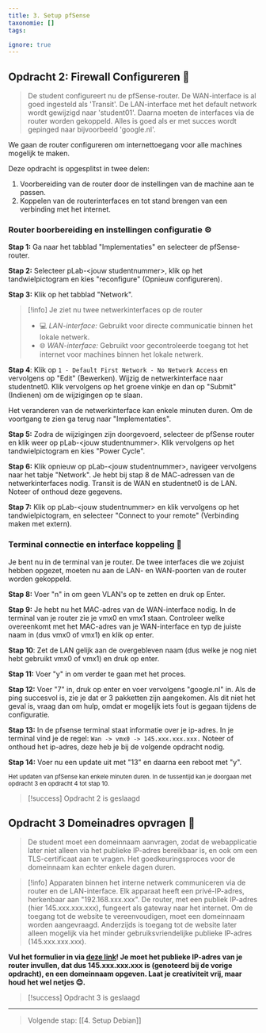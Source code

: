 ```yaml
---
title: 3. Setup pfSense
taxonomie: []
tags:

ignore: true 
---
```


## Opdracht 2: Firewall Configureren 🧱
>De student configureert nu de pfSense-router. De WAN-interface is al goed ingesteld als 'Transit'. De LAN-interface met het default network wordt gewijzigd naar 'student01'. Daarna moeten de interfaces via de router worden gekoppeld. Alles is goed als er met succes wordt gepinged naar bijvoorbeeld 'google.nl'. 

We gaan de router configureren om internettoegang voor alle machines mogelijk te maken. 

Deze opdracht is opgesplitst in twee delen:
1. Voorbereiding van de router door de instellingen van de machine aan te passen.
2. Koppelen van de routerinterfaces en tot stand brengen van een verbinding met het internet.

### Router boorbereiding en instellingen configuratie ⚙️
**Stap 1:** Ga naar het tabblad "Implementaties" en selecteer de pfSense-router.

**Stap 2:** Selecteer pLab-\<jouw studentnummer\>, klik op het tandwielpictogram en kies "reconfigure" (Opnieuw configureren).

**Stap 3:** Klik op het tabblad "Network".

> [!info] Je ziet nu twee netwerkinterfaces op de router
> - 💻 _LAN-interface:_ Gebruikt voor directe communicatie binnen het lokale netwerk.
> - 🌐 _WAN-interface:_ Gebruikt voor gecontroleerde toegang tot het internet voor machines binnen het lokale netwerk.

**Stap 4**: Klik op `1 - Default First Network - No Network Access` en vervolgens op "Edit" (Bewerken). Wijzig de netwerkinterface naar studentnet0. Klik vervolgens op het groene vinkje en dan op "Submit" (Indienen) om de wijzigingen op te slaan.

Het veranderen van de netwerkinterface kan enkele minuten duren. Om de voortgang te zien ga terug naar "Implementaties".

**Stap 5:** Zodra de wijzigingen zijn doorgevoerd, selecteer de pfSense router en klik weer op pLab-\<jouw studentnummer\>. Klik vervolgens op het tandwielpictogram en kies "Power Cycle".

**Stap 6:** Klik opnieuw op pLab-\<jouw studentnummer\>, navigeer vervolgens naar het tabje "Network". Je hebt bij stap 8 de MAC-adressen van de netwerkinterfaces nodig. Transit is de WAN en studentnet0 is de LAN. Noteer of onthoud deze gegevens.

**Stap 7:** Klik op pLab-\<jouw studentnummer\> en klik vervolgens op het tandwielpictogram, en selecteer "Connect to your remote" (Verbinding maken met extern).

### Terminal connectie en interface koppeling 🔌
Je bent nu in de terminal van je router. De twee interfaces die we zojuist hebben opgezet, moeten nu aan de LAN- en WAN-poorten van de router worden gekoppeld.

**Stap 8:** Voer "n" in om geen VLAN's op te zetten en druk op Enter.

**Stap 9:** Je hebt nu het MAC-adres van de WAN-interface nodig. In de terminal van je router zie je vmx0 en vmx1 staan. Controleer welke overeenkomt met het MAC-adres van je WAN-interface en typ de juiste naam in (dus vmx0 of vmx1) en klik op enter.

**Stap 10**: Zet de LAN gelijk aan de overgebleven naam (dus welke je nog niet hebt gebruikt vmx0 of vmx1) en druk op enter.

**Stap 11:** Voer "y" in om verder te gaan met het proces.

**Stap 12:** Voer "7" in, druk op enter en voer vervolgens "google.nl" in. Als de ping succesvol is, zie je dat er 3 pakketten zijn aangekomen. Als dit niet het geval is, vraag dan om hulp, omdat er mogelijk iets fout is gegaan tijdens de configuratie.

**Stap 13:** In de pfsense terminal staat informatie over je ip-adres. In je terminal vind je de regel: `Wan -> vmx0 -> 145.xxx.xxx.xxx.` Noteer of onthoud het ip-adres, deze heb je bij de volgende opdracht nodig.

**Stap 14:** Voer nu een update uit met "13" en daarna een reboot met "y".

<sub>Het updaten van pfSense kan enkele minuten duren. In de tussentijd kan je doorgaan met opdracht 3 en opdracht 4 tot stap 10.</sub>

> [!success] Opdracht 2 is geslaagd

## Opdracht 3 Domeinadres opvragen 🧾
>De student moet een domeinnaam aanvragen, zodat de webapplicatie later niet alleen via het publieke IP-adres bereikbaar is, en ook om een TLS-certificaat aan te vragen. Het goedkeuringsproces voor de domeinnaam kan echter enkele dagen duren.

> [!info] 
> Apparaten binnen het interne netwerk communiceren via de router en de LAN-interface. Elk apparaat heeft een privé-IP-adres, herkenbaar aan "192.168.xxx.xxx". De router, met een publiek IP-adres (hier 145.xxx.xxx.xxx), fungeert als gateway naar het internet. Om de toegang tot de website te vereenvoudigen, moet een domeinnaam worden aangevraagd. Anderzijds is toegang tot de website later alleen mogelijk via het minder gebruiksvriendelijke publieke IP-adres (145.xxx.xxx.xxx).

**Vul het formulier in via [deze link](https://forms.office.com/e/bFTCzLhNQW)! Je moet het **publieke IP-adres** van je router invullen, dat dus **145.xxx.xxx.xxx** is (genoteerd bij de vorige opdracht), en een **domeinnaam** opgeven. Laat je creativiteit vrij, maar houd het wel netjes 😊.**

> [!success] Opdracht 3 is geslaagd

---
> Volgende stap: [[4. Setup Debian]]